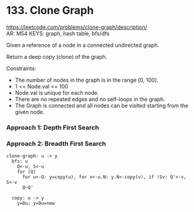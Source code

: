 # 133. Clone Graph

https://leetcode.com/problems/clone-graph/description/  
AR: M54
KEYS: graph, hash table, bfs/dfs

Given a reference of a node in a connected undirected graph.

Return a deep copy (clone) of the graph.

Constraints:

- The number of nodes in the graph is in the range [0, 100].
- 1 <= Node.val <= 100
- Node.val is unique for each node.
- There are no repeated edges and no self-loops in the graph.
- The Graph is connected and all nodes can be visited starting from the given node.

### Approach 1: Depth First Search

### Approach 2: Breadth First Search
```
clone-graph: u -> y
  bfs: u
    Q<-u, S<-u
    for |Q| 
      for u<-Q: y=copy(u), for v<-u.N: y.N<-copy(v), if !Sv: Q'<-v, S<-v
      Q~Q'

  copy: u -> y
    y=Du; y=Du=new
```
